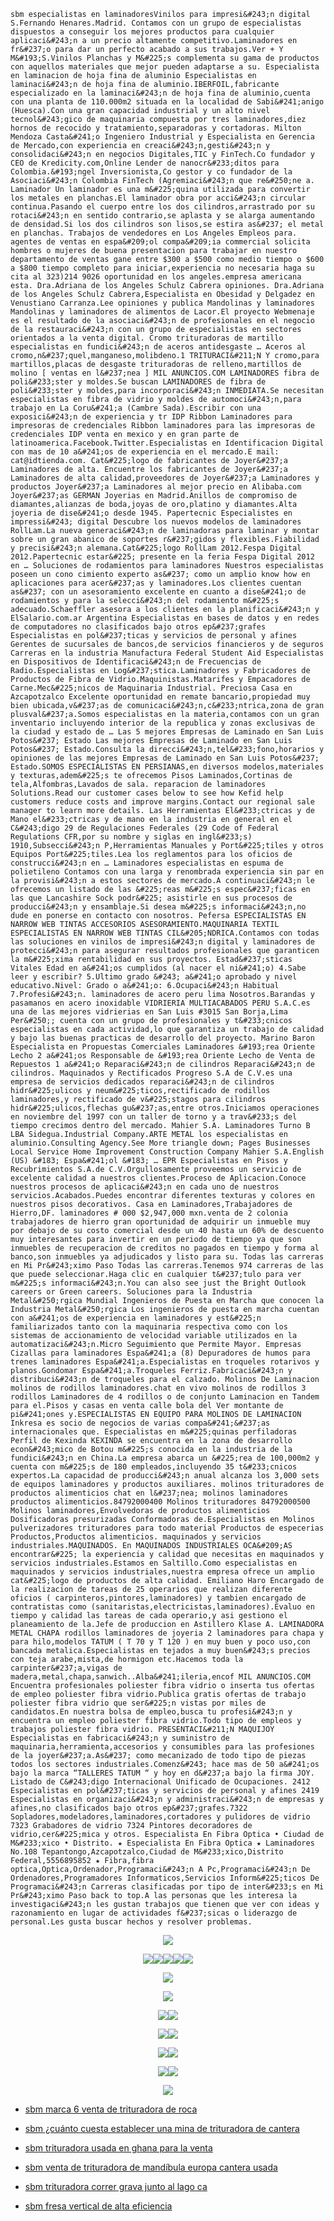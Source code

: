 
```
sbm especialistas en laminadoresVinilos para impresi&#243;n digital S.Fernando Henares.Madrid. Contamos con un grupo de especialistas dispuestos a conseguir los mejores productos para cualquier aplicaci&#243;n a un precio altamente competitivo.Laminadores en fr&#237;o para dar un perfecto acabado a sus trabajos.Ver + Y M&#193;S.Vinilos Planchas y M&#225;s complementa su gama de productos con aquellos materiales que mejor pueden adaptarse a su. Especialista en laminacion de hoja fina de aluminio Especialistas en laminaci&#243;n de hoja fina de aluminio.IBERFOIL,fabricante especializado en la laminaci&#243;n de hoja fina de aluminio,cuenta con una planta de 110.000m2 situada en la localidad de Sabi&#241;anigo (Huesca).Con una gran capacidad industrial y un alto nivel tecnol&#243;gico de maquinaria compuesta por tres laminadores,diez hornos de recocido y tratamiento,separadoras y cortadoras. Milton Mendoza Casta&#241;o Ingeniero Industrial y Especialista en Gerencia de Mercado,con experiencia en creaci&#243;n,gesti&#243;n y consolidaci&#243;n en negocios Digitales,TIC y FinTech.Co fundador y CEO de Kredicity.com,Online Lender de nanocr&#233;ditos para Colombia.&#193;ngel Inversionista,Co gestor y co fundador de la Asociaci&#243;n Colombia FinTech (Agremiaci&#243;n que re&#250;ne a. Laminador Un laminador es una m&#225;quina utilizada para convertir los metales en planchas.El laminador obra por acci&#243;n circular continua.Pasando el cuerpo entre los dos cilindros,arrastrado por su rotaci&#243;n en sentido contrario,se aplasta y se alarga aumentando de densidad.Si los dos cilindros son lisos,se estira as&#237; el metal en planchas. Trabajos de vendedores en Los Angeles Empleos para. agentes de ventas en espa&#209;ol compa&#209;ia commercial solicita hombres o mujeres de buena presentacion para trabajar en nuestro departamento de ventas gane entre $300 a $500 como medio tiempo o $600 a $800 tiempo completo para iniciar,experiencia no necesaria haga su cita al 323)214 9026 oportunidad en los angeles.empresa americana esta. Dra.Adriana de los Angeles Schulz Cabrera opiniones. Dra.Adriana de los Angeles Schulz Cabrera,Especialista en Obesidad y Delgadez en Venustiano Carranza.Lee opiniones y publica Mandolinas y laminadores Mandolinas y laminadores de alimentos de Lacor.El proyecto Webmenaje es el resultado de la asociaci&#243;n de profesionales en el negocio de la restauraci&#243;n con un grupo de especialistas en sectores orientados a la venta digital. Cromo trituradoras de martillo especialistas en fundici&#243;n de aceros antidesgaste … Aceros al cromo,n&#237;quel,manganeso,molibdeno.1 TRITURACI&#211;N Y cromo,para martillos,placas de desgaste trituradoras de relleno,martillos de molino [ ventas en l&#237;nea ] MIL ANUNCIOS.COM LAMINADORES fibra de poli&#233;ster y moldes.Se buscan LAMINADORES de fibra de poli&#233;ster y moldes,para incorporaci&#243;n INMEDIATA.Se necesitan especialistas en fibra de vidrio y moldes de automoci&#243;n,para trabajo en La Coru&#241;a (Cambre Sada).Escribir con una exposici&#243;n de experiencia y tr IDP Ribbon Laminadores para impresoras de credenciales Ribbon laminadores para las impresoras de credenciales IDP venta en mexico y en gran parte de latinoamerica.Facebook.Twitter.Especialistas en Identificacion Digital con mas de 10 a&#241;os de experiencia en el mercado.E mail: cat@idtienda.com. Cat&#225;logo de fabricantes de Joyer&#237;a Laminadores de alta. Encuentre los fabricantes de Joyer&#237;a Laminadores de alta calidad,proveedores de Joyer&#237;a Laminadores y productos Joyer&#237;a Laminadores al mejor precio en Alibaba.com Joyer&#237;as GERMAN Joyerias en Madrid.Anillos de compromiso de diamantes,alianzas de boda,joyas de oro,platino y diamantes.Alta joyeria de dise&#241;o desde 1945. Papertecnic Especialistes en impressi&#243; digital Descubre los nuevos modelos de laminadores RollLam.La nueva generaci&#243;n de laminadoras para laminar y montar sobre un gran abanico de soportes r&#237;gidos y flexibles.Fiabilidad y precisi&#243;n alemana.Cat&#225;logo RollLam 2012.Fespa Digital 2012.Papertecnic estar&#225; presente en la feria Fespa Digital 2012 en … Soluciones de rodamientos para laminadores Nuestros especialistas poseen un cono cimiento experto as&#237; como un amplio know how en aplicaciones para acer&#237;as y laminadores.Los clientes cuentan as&#237; con un asesoramiento excelente en cuanto a dise&#241;o de rodamientos y para la selecci&#243;n del rodamiento m&#225;s adecuado.Schaeffler asesora a los clientes en la planificaci&#243;n y ElSalario.com.ar Argentina Especialistas en bases de datos y en redes de computadores no clasificados bajo otros ep&#237;grafes Especialistas en pol&#237;ticas y servicios de personal y afines Gerentes de sucursales de bancos,de servicios financieros y de seguros Carreras en la industria Manufactura Federal Student Aid Especialistas en Dispositivos de Identificaci&#243;n de Frecuencias de Radio.Especialistas en Log&#237;stica.Laminadores y Fabricadores de Productos de Fibra de Vidrio.Maquinistas.Matarifes y Empacadores de Carne.Mec&#225;nicos de Maquinaria Industrial. Preciosa Casa en Azcapotzalco Excelente oportunidad en remate bancario,propiedad muy bien ubicada,v&#237;as de comunicaci&#243;n,c&#233;ntrica,zona de gran plusval&#237;a.Somos especialistas en la materia,contamos con un gran inventario incluyendo interior de la republica y zonas exclusivas de la ciudad y estado de … Las 5 mejores Empresas de Laminado en San Luis Potos&#237; Estado Las mejores Empresas de Laminado en San Luis Potos&#237; Estado.Consulta la direcci&#243;n,tel&#233;fono,horarios y opiniones de las mejores Empresas de Laminado en San Luis Potos&#237; Estado.SOMOS ESPECIALISTAS EN PERSIANAS,en diversos modelos,materiales y texturas,adem&#225;s te ofrecemos Pisos Laminados,Cortinas de tela,Alfombras,Lavados de sala. reparacion de laminadores Solutions.Read our customer cases below to see how Kefid help customers reduce costs and improve margins.Contact our regional sale manager to learn more details. Las Herramientas El&#233;ctricas y de Mano el&#233;ctricas y de mano en la industria en general en el C&#243;digo 29 de Regulaciones Federales (29 Code of Federal Regulations CFR,por su nombre y siglas en ingl&#233;s) 1910,Subsecci&#243;n P,Herramientas Manuales y Port&#225;tiles y otros Equipos Port&#225;tiles.Lea los reglamentos para los oficios de construcci&#243;n en … Laminadores especialistas en espuma de polietileno Contamos con una larga y renombrada experiencia sin par en la provisi&#243;n a estos sectores de mercado.A continuaci&#243;n le ofrecemos un listado de las &#225;reas m&#225;s espec&#237;ficas en las que Lancashire Sock podr&#225; asistirle en sus procesos de producci&#243;n y ensamblaje.Si desea m&#225;s informaci&#243;n,no dude en ponerse en contacto con nosotros. Pefersa ESPECIALISTAS EN NARROW WEB TINTAS ACCESORIOS ASESORAMIENTO.MAQUINARIA TEXTIL ESPECIALISTAS EN NARROW WEB TINTAS CIL&#205;NDRICA.Contamos con todas las soluciones en vinilos de impresi&#243;n digital y laminadores de protecci&#243;n para asegurar resultados profesionales que garanticen la m&#225;xima rentabilidad en sus proyectos. Estad&#237;sticas Vitales Edad en a&#241;os cumplidos (al nacer el ni&#241;o) 4.Sabe leer y escribir? 5.Ultimo grado &#243; a&#241;o aprobado y nivel educativo.Nivel: Grado o a&#241;o: 6.Ocupaci&#243;n Habitual 7.Profesi&#243;n. laminadores de acero peru lima Nosotros.Barandas y pasamanos en acero inoxidable VIDRIERIA MULTIACABADOS PERU S.A.C.es una de las mejores vidrierias en San Luis #3015 San Borja,Lima Per&#250;; cuenta con un grupo de profesionales y t&#233;cnicos especialistas en cada actividad,lo que garantiza un trabajo de calidad y bajo las buenas practicas de desarrollo del proyecto. Marino Baron Especialista en Propuestas Comerciales Laminadores &#193;rea Oriente Lecho 2 a&#241;os Responsable de &#193;rea Oriente Lecho de Venta de Repuestos 1 a&#241;o Reparaci&#243;n de cilindros Reparaci&#243;n de cilindros. Maquinados y Rectificados Progreso S.A de C.V.es una empresa de servicios dedicados reparaci&#243;n de cilindros hidr&#225;ulicos y neum&#225;ticos,rectificado de rodillos laminadores,y rectificado de v&#225;stagos para cilindros hidr&#225;ulicos,flechas gu&#237;as,entre otros.Iniciamos operaciones en noviembre del 1997 con un taller de torno y a trav&#233;s del tiempo crecimos dentro del mercado. Mahier S.A. Laminadores Turno B LBA Sidegua.Industrial Company.ARTE METAL los especialistas en aluminio.Consulting Agency.See More triangle down; Pages Businesses Local Service Home Improvement Construction Company Mahier S.A.English (US) &#183; Espa&#241;ol &#183; … EPR Especialistas en Pisos y Recubrimientos S.A.de C.V.Orgullosamente proveemos un servicio de excelente calidad a nuestros clientes.Proceso de Aplicacion.Conoce nuestros procesos de aplicaci&#243;n en cada uno de nuestros servicios.Acabados.Puedes encontrar diferentes texturas y colores en nuestros pisos decorativos. Casa en Laminadores,Trabajadores de Hierro,DF. laminadores # 000 $2,947,000 mxn.venta de 2 colonia trabajadores de hierro gran oportunidad de adquirir un inmueble muy por debajo de su costo comercial desde un 40 hasta un 60% de descuento muy interesantes para invertir en un periodo de tiempo ya que son inmuebles de recuperacion de creditos no pagados en tiempo y forma al banco,son inmuebles ya adjudicados y listo para su. Todas las carreras en Mi Pr&#243;ximo Paso Todas las carreras.Tenemos 974 carreras de las que puede seleccionar.Haga clic en cualquier t&#237;tulo para ver m&#225;s informaci&#243;n.You can also see just the Bright Outlook careers or Green careers. Soluciones para la Industria Metal&#250;rgica Mundial Ingenieros de Puesta en Marcha que conocen la Industria Metal&#250;rgica Los ingenieros de puesta en marcha cuentan con a&#241;os de experiencia en laminadores y est&#225;n familiarizados tanto con la maquinaria respectiva como con los sistemas de accionamiento de velocidad variable utilizados en la automatizaci&#243;n.Micro Seguimiento que Permite Mayor. Empresas Cizallas para laminadores Espa&#241;a (8) Depuradores de humos para trenes laminadores Espa&#241;a.Especialistas en troqueles rotarivos y planos.Gondomar Espa&#241;a.Troqueles Ferriz.Fabricaci&#243;n y distribuci&#243;n de troqueles para el calzado. Molinos De Laminacion molinos de rodillos laminadores.chat en vivo molinos de rodillos 3 rodillos Laminadores de 4 rodillos o de conjunto Laminacion en Tandem para el.Pisos y casas en venta calle bola del Ver montante de pi&#241;ones y.ESPECIALISTAS EN EQUIPO PARA MOLINOS DE LAMINACION Inkresa es socio de negocios de varias compa&#241;&#237;as internacionales que. Especialistas en m&#225;quinas perfiladoras Perfil de Kexinda KEXINDA se encuentra en la zona de desarrollo econ&#243;mico de Botou m&#225;s conocida en la industria de la fundici&#243;n en China.La empresa abarca un &#225;rea de 100,000m2 y cuenta con m&#225;s de 180 empleados,incluyendo 35 t&#233;cnicos expertos.La capacidad de producci&#243;n anual alcanza los 3,000 sets de equipos laminadores y productos auxiliares. molinos trituradores de productos alimenticios chat en l&#237;nea; molinos laminadores productos alimenticios.84792000400 Molinos trituradores 84792000500 Molinos laminadores,Envolvedoras de productos alimenticios Dosificadoras presurizadas Conformadoras de.Especialistas en Molinos pulverizadores trituradores para todo material Productos de especerias Productos,Productos alimenticios. maquinados y servicios industriales.MAQUINADOS. En MAQUINADOS INDUSTRIALES OCA&#209;AS encontrar&#225; la experiencia y calidad que necesitas en maquinados y servicios industriales.Estamos en Saltillo.Como especialistas en maquinados y servicios industriales,nuestra empresa ofrece un amplio cat&#225;logo de productos de alta calidad. Emiliano Haro Encargado de la realizacion de tareas de 25 operarios que realizan diferente oficios ( carpinteros,pintores,laminadores) y tambien encargado de contratistas como (sanitaristas,electricistas,laminadores).Evaluo en tiempo y calidad las tareas de cada operario,y asi gestiono el planeamiento de la.Jefe de produccion en Astillero Klase A. LAMINADORA METAL CHAPA rodillos laminadores de joyeria 2 laminadores para chapa y para hilo,modelos TATUM ( T 70 y T 120 ) en muy buen y poco uso,con bancada metalica.Especialistas en tejados a muy buen&#243;s precios con teja arabe,mista,de hormigon etc.Hacemos toda la carpinter&#237;a,vigas de madera,metal,chapa,sanwich..Alba&#241;ileria,encof MIL ANUNCIOS.COM Encuentra profesionales poliester fibra vidrio o inserta tus ofertas de empleo poliester fibra vidrio.Publica gratis ofertas de trabajo poliester fibra vidrio que ser&#225;n vistas por miles de candidatos.En nuestra bolsa de empleo,busca tu profesi&#243;n y encuentra un empleo poliester fibra vidrio.Todo tipo de empleos y trabajos poliester fibra vidrio. PRESENTACI&#211;N MAQUIJOY Especialistas en fabricaci&#243;n y suministro de maquinaria,herramienta,accesorios y consumibles para las profesiones de la joyer&#237;a.As&#237; como mecanizado de todo tipo de piezas todos los sectores industriales.Comenz&#243; hace mas de 50 a&#241;os bajo la marca “TALLERES TATUM “ y hoy en d&#237;a bajo la firma JOY. Listado de C&#243;digo Internacional Unificado de Ocupaciones. 2412 Especialistas en pol&#237;ticas y servicios de personal y afines 2419 Especialistas en organizaci&#243;n y administraci&#243;n de empresas y afines,no clasificados bajo otros ep&#237;grafes.7322 Sopladores,modeladores,laminadores,cortadores y pulidores de vidrio 7323 Grabadores de vidrio 7324 Pintores decoradores de vidrio,cer&#225;mica y otros. Especialista En Fibra Optica • Ciudad de M&#233;xico • Distrito. ★ Especialista En Fibra Optica ★ Laminadores No.108 Tepantongo,Azcapotzalco,Ciudad de M&#233;xico,Distrito Federal,5556895852 ★ Fibra,fibra optica,Optica,Ordenador,Programaci&#243;n A Pc,Programaci&#243;n De Ordenadores,Programadores Informaticos,Servicios Inform&#225;ticos De Programaci&#243;n Carreras clasificadas por tipo de inter&#233;s en Mi Pr&#243;ximo Paso back to top.A las personas que les interesa la investigaci&#243;n les gustan trabajos que tienen que ver con ideas y razonamiento en lugar de actividades f&#237;sicas o liderazgo de personal.Les gusta buscar hechos y resolver problemas. 
```

<div align="center">

<a href="https://es-crusher.shibang-china.com/github&k=sbm+especialistas+en+laminadores"><img src="https://static.shibang-china.com/es/crusher/logo.jpg"></a>

<a href="https://es-crusher.shibang-china.com/github&k=sbm+especialistas+en+laminadores"><img src="https://static.shibang-china.com/es/crusher/index.jpg"></a><a href="https://es-crusher.shibang-china.com/material.htmlgithub&k=sbm+especialistas+en+laminadores"><img src="https://static.shibang-china.com/es/crusher/material.jpg"></a><a href="https://es-crusher.shibang-china.com/application.htmlgithub&k=sbm+especialistas+en+laminadores"><img src="https://static.shibang-china.com/es/crusher/application.jpg"></a><a href="https://es-crusher.shibang-china.com/aboutus.htmlgithub&k=sbm+especialistas+en+laminadores"><img src="https://static.shibang-china.com/es/crusher/aboutus.jpg"></a><a href="https://es-crusher.shibang-china.com/contact.htmlgithub&k=sbm+especialistas+en+laminadores"><img src="https://static.shibang-china.com/es/crusher/contact.jpg"></a>

<a href="https://es-crusher.shibang-china.com/github&k=sbm+especialistas+en+laminadores"><img src="https://static.shibang-china.com/es/crusher/banner.jpg"></a>

<a href="https://swt.shibang-china.com/github&k=sbm+especialistas+en+laminadores"><img src="https://static.shibang-china.com/es/crusher/text.jpg"></a>

<a href="https://swt.shibang-china.com/github&k=sbm+especialistas+en+laminadores"><img src="https://static.shibang-china.com/es/crusher/chat.jpg"></a><a href="https://es-crusher.shibang-china.com/contact.htmlgithub&k=sbm+especialistas+en+laminadores"><img src="https://static.shibang-china.com/es/crusher/message.jpg"></a>

<a href="https://es-crusher.shibang-china.com/products/pe.htmlgithub&k=sbm+especialistas+en+laminadores"><img src="https://static.shibang-china.com/es/crusher/pe.jpg"></a><a href="https://es-crusher.shibang-china.com/products/pf.htmlgithub&k=sbm+especialistas+en+laminadores"><img src="https://static.shibang-china.com/es/crusher/pf.jpg"></a>

<a href="https://es-crusher.shibang-china.com/products/hpt.htmlgithub&k=sbm+especialistas+en+laminadores"><img src="https://static.shibang-china.com/es/crusher/hpt.jpg"></a><a href="https://es-crusher.shibang-china.com/products/vsi.htmlgithub&k=sbm+especialistas+en+laminadores"><img src="https://static.shibang-china.com/es/crusher/vsi.jpg"></a>

<a href="https://es-crusher.shibang-china.com/products/klv.htmlgithub&k=sbm+especialistas+en+laminadores"><img src="https://static.shibang-china.com/es/crusher/klv.jpg"></a><a href="https://es-crusher.shibang-china.com/products/portable.htmlgithub&k=sbm+especialistas+en+laminadores"><img src="https://static.shibang-china.com/es/crusher/portable.jpg"></a>

<a href="https://swt.shibang-china.com/github&k=sbm+especialistas+en+laminadores"><img src="https://static.shibang-china.com/es/crusher/case.jpg"></a>

</div>


* [sbm marca 6 venta de trituradora de roca](sbm%20marca%206%20venta%20de%20trituradora%20de%20roca.md)

* [sbm ¿cuánto cuesta establecer una mina de trituradora de cantera ](sbm%20%C2%BFcu%C3%A1nto%20cuesta%20establecer%20una%20mina%20de%20trituradora%20de%20cantera%20.md)

* [sbm trituradora usada en ghana para la venta](sbm%20trituradora%20usada%20en%20ghana%20para%20la%20venta.md)

* [sbm venta de trituradora de mandíbula europa cantera usada](sbm%20venta%20de%20trituradora%20de%20mand%C3%ADbula%20europa%20cantera%20usada.md)

* [sbm trituradora correr grava junto al lago ca](sbm%20trituradora%20correr%20grava%20junto%20al%20lago%20ca.md)

* [sbm fresa vertical de alta eficiencia](sbm%20fresa%20vertical%20de%20alta%20eficiencia.md)